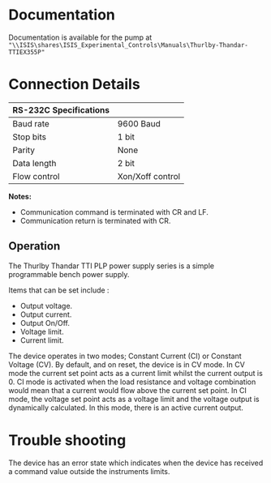 # Documentation

Documentation is available for the pump at `"\\ISIS\shares\ISIS_Experimental_Controls\Manuals\Thurlby-Thandar-TTIEX355P"`

# Connection Details
  
|      RS-232C Specifications  |   |
|---------------|------------------|
|     Baud rate | 9600 Baud        |
|     Stop bits | 1 bit            |
|        Parity | None             |
|   Data length | 2 bit            |
|  Flow control | Xon/Xoff control |

**Notes:**
*    Communication command is terminated with CR and LF.
*    Communication return is terminated with CR. 

## Operation

The Thurlby Thandar TTI PLP power supply series is a simple programmable bench power supply.

Items that can be set include :

* Output voltage.
* Output current.
* Output On/Off.
* Voltage limit.
* Current limit.

The device operates in two modes; Constant Current (CI) or Constant Voltage (CV). By default, and on reset, the device is in CV mode. In CV mode the current set point acts as a current limit whilst the current output is 0. CI mode is activated when the load resistance and voltage combination would mean that a current would flow above the current set point. In CI mode, the voltage set point acts as a voltage limit and the voltage output is dynamically calculated. In this mode, there is an active current output. 

# Trouble shooting 

The device has an error state which indicates when the device has received a command value outside the instruments limits. 